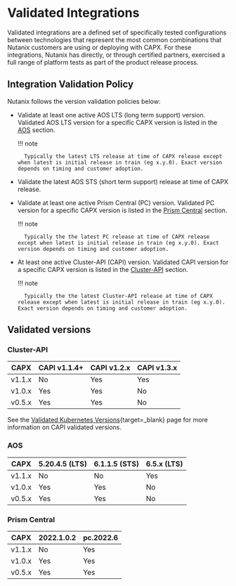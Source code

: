 # Validated Integrations

Validated integrations are a defined set of specifically tested configurations between technologies that represent the most common combinations that Nutanix customers are using or deploying with CAPX. For these integrations, Nutanix has directly, or through certified partners, exercised a full range of platform tests as part of the product release process.

## Integration Validation Policy

Nutanix follows the version validation policies below:

- Validate at least one active AOS LTS (long term support) version. Validated AOS LTS version for a specific CAPX version is listed in the [AOS](#aos) section.<br>

    !!! note

        Typically the latest LTS release at time of CAPX release except when latest is initial release in train (eg x.y.0). Exact version depends on timing and customer adoption.

- Validate the latest AOS STS (short term support) release at time of CAPX release.
- Validate at least one active Prism Central (PC) version. Validated PC version for a specific CAPX version is listed in the [Prism Central](#prism-central) section.<br>

    !!! note

        Typically the the latest PC release at time of CAPX release except when latest is initial release in train (eg x.y.0). Exact version depends on timing and customer adoption.

- At least one active Cluster-API (CAPI) version. Validated CAPI version for a specific CAPX version is listed in the [Cluster-API](#cluster-api) section.<br>

    !!! note

        Typically the the latest Cluster-API release at time of CAPX release except when latest is initial release in train (eg x.y.0). Exact version depends on timing and customer adoption.

## Validated versions
### Cluster-API
| CAPX   | CAPI v1.1.4+ | CAPI v1.2.x | CAPI v1.3.x |
|--------|--------------|-------------|-------------|
| v1.1.x | No           | Yes         | Yes         |
| v1.0.x | Yes          | Yes         | No          | 
| v0.5.x | Yes          | Yes         | No          |

See the [Validated Kubernetes Versions](https://cluster-api.sigs.k8s.io/reference/versions.html?highlight=version#supported-kubernetes-versions){target=_blank} page for more information on CAPI validated versions.

### AOS

| CAPX   | 5.20.4.5 (LTS) | 6.1.1.5 (STS) | 6.5.x (LTS)   |
|--------|----------------|---------------|---------------|
| v1.1.x | No             | No            | Yes           |
| v1.0.x | Yes            | Yes           | No            |
| v0.5.x | Yes            | Yes           | No            |


### Prism Central

| CAPX   | 2022.1.0.2 | pc.2022.6 |
|--------|------------|-----------|
| v1.1.x | No         | Yes       |
| v1.0.x | Yes        | Yes       |
| v0.5.x | Yes        | Yes       |
